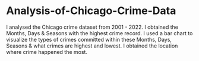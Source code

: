 # Analysis-of-Chicago-Crime-Data
I analysed the Chicago crime dataset from 2001 - 2022. I obtained the Months, Days & Seasons with the highest crime record. I used a bar chart to visualize the types of crimes committed within these Months, Days, Seasons & what crimes are highest and lowest. I obtained the location where crime happened the most.
